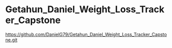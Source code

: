 # Getahun_Daniel_Weight_Loss_Tracker_Capstone
 
https://github.com/DanielG79/Getahun_Daniel_Weight_Loss_Tracker_Capstone.git


